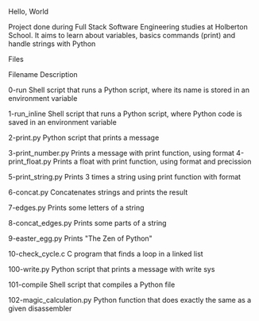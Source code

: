 Hello, World

Project done during Full Stack Software Engineering studies at Holberton School. It aims to learn about variables, basics commands (print) and handle strings with Python

Files

Filename	Description

0-run	Shell script that runs a Python script, where its name is stored in an environment variable

1-run_inline	Shell script that runs a Python script, where Python code is saved in an environment variable

2-print.py	Python script that prints a message

3-print_number.py	Prints a message with print function, using format
4-print_float.py	Prints a float with print function, using format and precission

5-print_string.py	Prints 3 times a string using print function with format

6-concat.py	Concatenates strings and prints the result

7-edges.py	Prints some letters of a string

8-concat_edges.py	Prints some parts of a string

9-easter_egg.py	Prints "The Zen of Python"

10-check_cycle.c	C program that finds a loop in a linked list

100-write.py	Python script that prints a message with write sys

101-compile	Shell script that compiles a Python file

102-magic_calculation.py	Python function that does exactly the same as a given disassembler
